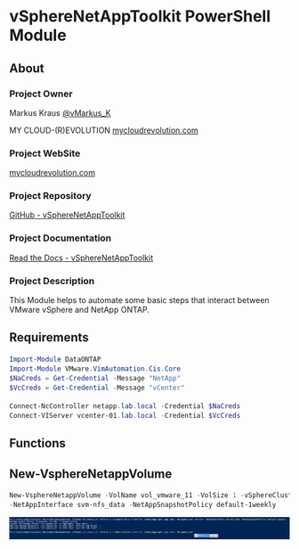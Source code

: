 # vSphereNetAppToolkit PowerShell Module

## About

### Project Owner

Markus Kraus [@vMarkus_K](https://twitter.com/vMarkus_K)

MY CLOUD-(R)EVOLUTION [mycloudrevolution.com](http://mycloudrevolution.com/)

### Project WebSite

[mycloudrevolution.com](http://mycloudrevolution.com/)

### Project Repository

[GitHub - vSphereNetAppToolkit](https://github.com/mycloudrevolution/vSphereNetAppToolkit)

### Project Documentation

[Read the Docs - vSphereNetAppToolkit](https://vspherenetapptoolkit.readthedocs.io)

### Project Description

This Module helps to automate some basic steps that interact between VMware vSphere and NetApp ONTAP.

## Requirements

 ```PowerShell
Import-Module DataONTAP
Import-Module VMware.VimAutomation.Cis.Core
$NaCreds = Get-Credential -Message "NetApp"
$VcCreds = Get-Credential -Message "vCenter"

Connect-NcController netapp.lab.local -Credential $NaCreds
Connect-VIServer vcenter-01.lab.local -Credential $VcCreds
```

## Functions

## New-VsphereNetappVolume

 ```PowerShell
New-VsphereNetappVolume -VolName vol_vmware_11 -VolSize 1 -vSphereCluster Cluster01 -NetAppAggregate aggr_data -NetAppVserver svm-esxi `
-NetAppInterface svm-nfs_data -NetAppSnapshotPolicy default-1weekly
```

![New-VsphereNetappVolume](/media/New-VsphereNetappVolume.png)

